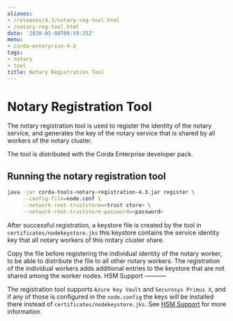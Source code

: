 ```yaml
---
aliases:
- /releases/4.3/notary-reg-tool.html
- /notary-reg-tool.html
date: '2020-01-08T09:59:25Z'
menu:
- corda-enterprise-4-3
tags:
- notary
- tool
title: Notary Registration Tool
---
```




# Notary Registration Tool

The notary registration tool is used to register the identity of the notary service,
and generates the key of the notary service that is shared by all workers of the notary cluster.

The tool is distributed with the Corda Enterprise developer pack.


## Running the notary registration tool

```sh
java -jar corda-tools-notary-registration-4.3.jar register \
     --config-file=node.conf \
     --network-root-truststore=<trust store> \
     --network-root-truststore-password=<password>
```

After successful registration, a keystore file is created by the tool in `certificates/nodekeystore.jks`
this keystore contains the service identity key that all notary workers of this notary cluster share.

Copy the file before registering the individual identity of the notary worker, to be able to distribute the file to all other notary
workers. The registration of the individual workers adds additional entries to the keystore that are not shared among the worker
nodes.
HSM Support
———–

The registration tool supports `Azure Key Vault` and `Securosys Primus X`, and if any of those is configured in the `node.config` the keys will be installed
there instead of `certificates/nodekeystore.jks`. See [HSM Support](running-a-notary-cluster/hsm-support.md#hsm-support) for more information.


